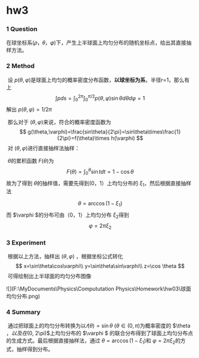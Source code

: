 # hw3

### 1 Question

​	在球坐标系(𝜌，𝜃，𝜑)下，产生上半球面上均匀分布的随机坐标点，给出其直接抽样方法。

### 2 Method

​	设 $p(\theta,\varphi)$是球面上均匀的概率密度分布函数，**以球坐标为系**，半径r=1，那么有上
$$
\int pds=\int^{2\pi}_{0}\int^{\pi/2}_0 p(\theta,\varphi)\sin\theta d\theta d\varphi=1
$$
解出 $p(\theta,\varphi )=1/2\pi$

​	那么对于 $(\theta,\varphi)$来说，符合的概率密度函数为
$$
g(\theta,\varphi)=\frac{sin\theta}{2\pi}=\sin\theta\times\frac{1}{2\pi}=f(\theta)\times h(\varphi)
$$
​	对 $(\theta,\varphi)$进行直接抽样法抽样：

​	$\theta$的累积函数 $F(\theta)$为
$$
F(\theta)=\int^{\theta}_0{\sin t}dt={1-\cos\theta}
$$
​	故为了得到 $\theta$的抽样值，需要先得到(0，1）上均匀分布的 $\xi_1$，然后根据直接抽样法

$$
\theta = \arccos(1-\xi_1)
$$
​	而 $\varphi $的分布可由（0，1）上均匀分布 $\xi_2$得到
$$
\varphi = 2\pi \xi_2
$$

### 3 Experiment

​	根据以上方法，抽样出 $(\theta,\varphi)$ ，根据坐标公式转化
$$
x=\sin\theta\cos\varphi\\
y=\sin\theta\sin\varphi\\
z=\cos \theta
$$
​	可得绘制出上半球面的均匀分布图像

![](F:\MyDocuments\Physics\Compututation Physics\Homework\hw03\球面均匀分布.png)

### 4 Summary

​	通过把球面上的均匀分布转换为以$𝑓(\theta) = \sin\theta~ (\theta \in (0, \pi)$为概率密度的 $\theta $，以及在$(0, 2\pi)$上均匀分布的 $\varphi $ 的联合分布得到了球面上均匀分布点的生成方式。最后根据直接抽样法，通过 $\theta = \arccos(1-\xi_1)$和 $\varphi = 2\pi \xi_2$的方式，抽样得到分布。
